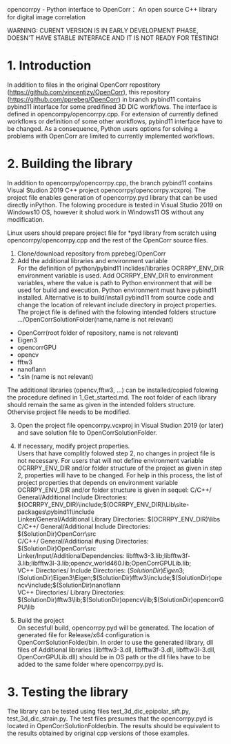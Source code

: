 opencorrpy - Python interface to OpenCorr： An open source C++ library for digital image correlation

WARNING: CURENT VERSION IS IN EARLY DEVELOPMENT PHASE, DOESN'T HAVE STABLE INTERFACE AND IT IS NOT READY FOR TESTING!

# 1. Introduction 
In addition to files in the original OpenCorr repostitory (https://github.com/vincentjzy/OpenCorr), this repository (https://github.com/pprebeg/OpenCorr) in branch pybind11 contains pybind11 interface for some predifined 3D DIC workflows. The interface is defined in opencorrpy/opencorrpy.cpp. For extension of currently defined workflows or definition of some other workflows, pybind11 interface have to be changed. As a consequence, Python users options for solving a problems with OpenCorr are limited to currently implemented workflows.  

# 2. Building the library 
In addition to opencorrpy/opencorrpy.cpp, the branch pybind11 contains Visual Studion 2019 C++ project  opencorrpy/opencorrpy.vcxproj. The project file enables generation of opencorrpy.pyd library that can be used directly inPython.
The folowing procedure is tested in Visual Studio 2019 on Windows10 OS, however it sholud work in Windows11 OS without any modification.  

Linux users should prepare project file for *pyd library from scratch using opencorrpy/opencorrpy.cpp and the rest of the OpenCorr source files.  

1. Clone/download repository from pprebeg/OpenCorr  
2. Add the additional libraries and environment variable  
For the definition of python/pybind11 inclides/libraries OCRRPY_ENV_DIR environment variable is used. Add OCRRPY_ENV_DIR to environment variables, where the value is path to Python environment that will be used for build and execution. Python environment must have pybind11 installed. Alternative is to build/install pybind11 from source code and change the location of relevant include directory in project properties.
The project file is defined with the folowing intended folders structure
.../OpenCorrSolutionFolder(name,name is not relevant)  
- OpenCorr(root folder of repository, name is not relevant)  
- Eigen3  
- opencorrGPU  
- opencv  
- fftw3  
- nanoflann  
- *.sln (name is not relevant)  

The additional libraries (opencv,fftw3, ...) can be installed/copied folowing the procedure defined in 1_Get_started.md. The root folder of each library should remain the same as given in the intended folders structure. Othervise project file needs to be modified.  

3. Open the project file opencorrpy.vcxproj in Visual Studion 2019 (or later) and save solution file to OpenCorrSolutionFolder.  

4. If necessary, modify project properties.  
Users that have complitly folowed step 2, no changes in project file is not necessary.
For users that will not define environment variable OCRRPY_ENV_DIR and/or folder structure of the project as given in step 2,  properties will have to be changed. For help in this process, the list of project properties that depends on environment variable OCRRPY_ENV_DIR and/or folder structure is given in sequel:
C/C++/ General/Additional Include Directories:  $(OCRRPY_ENV_DIR)\include;$(OCRRPY_ENV_DIR)\Lib\site-packages\pybind11\include  
Linker/General/Additional Library Directories: $(OCRRPY_ENV_DIR)\libs  
C/C++/ General/Additional Include Directories: $(SolutionDir)OpenCorr\src  
C/C++/ General/Additional #using Directories: $(SolutionDir)OpenCorr\src  
Linker/Input/AdditionalDependencies: libfftw3-3.lib;libfftw3f-3.lib;libfftw3l-3.lib;opencv_world460.lib;OpenCorrGPULib.lib;  
VC++ Directories/ Include Directories: $(SolutionDir)Eigen3;$(SolutionDir)Eigen3\Eigen;$(SolutionDir)fftw3\include;$(SolutionDir)opencv\include;$(SolutionDir)nanoflann  
VC++ Directories/ Library Directories: $(SolutionDir)fftw3\lib;$(SolutionDir)opencv\lib;$(SolutionDir)opencorrGPU\lib  

5. Build the project  
On secesfull build, opencorrpy.pyd will be generated. The location of generated file for Release/x64 configuration is OpenCorrSolutionFolder/bin. In order to use the generated library, dll files of Additional libraries (libfftw3-3.dll, libfftw3f-3.dll, libfftw3l-3.dll, OpenCorrGPULib.dll) should be in OS path or the dll files have to be added to the same folder where opencorrpy.pyd is.  

# 3.  Testing the library  
The library can be tested using files test_3d_dic_epipolar_sift.py, test_3d_dic_strain.py. The test files presumes that the opencorrpy.pyd is located in  OpenCorrSolutionFolder/bin. The results should be equivalent to the results obtained by original cpp versions of those examples.  




 
